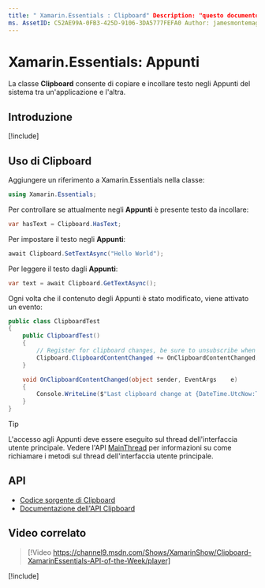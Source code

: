 ```yaml
---
title: " Xamarin.Essentials : Clipboard" Description: "questo documento descrive la classe degli Appunti in Xamarin.Essentials , che consente di copiare e incollare il testo negli Appunti di sistema tra le applicazioni".
ms. AssetID: C52AE99A-0FB3-425D-9106-3DA5777FEFA0 Author: jamesmontemagno ms. Author: Jamont ms. Date: 01/06/2020 ms. Custom: video No-loc: [ Xamarin.Forms , Xamarin.Essentials ]
---
```


# <a name="xamarinessentials-clipboard"></a>Xamarin.Essentials: Appunti

La classe **Clipboard** consente di copiare e incollare testo negli Appunti del sistema tra un'applicazione e l'altra.

## <a name="get-started"></a>Introduzione

[!include[](~/essentials/includes/get-started.md)]

## <a name="using-clipboard"></a>Uso di Clipboard

Aggiungere un riferimento a Xamarin.Essentials nella classe:

```csharp
using Xamarin.Essentials;
```

Per controllare se attualmente negli **Appunti** è presente testo da incollare:

```csharp
var hasText = Clipboard.HasText;
```

Per impostare il testo negli **Appunti**:

```csharp
await Clipboard.SetTextAsync("Hello World");
```

Per leggere il testo dagli **Appunti**:

```csharp
var text = await Clipboard.GetTextAsync();
```

Ogni volta che il contenuto degli Appunti è stato modificato, viene attivato un evento:

```csharp
public class ClipboardTest
{
    public ClipboardTest()
    {
        // Register for clipboard changes, be sure to unsubscribe when needed
        Clipboard.ClipboardContentChanged += OnClipboardContentChanged;
    }

    void OnClipboardContentChanged(object sender, EventArgs    e)
    {
        Console.WriteLine($"Last clipboard change at {DateTime.UtcNow:T}";);
    }
}
```

> [!TIP]
> L'accesso agli Appunti deve essere eseguito sul thread dell'interfaccia utente principale. Vedere l'API [MainThread](~/essentials/main-thread.md) per informazioni su come richiamare i metodi sul thread dell'interfaccia utente principale.

## <a name="api"></a>API

- [Codice sorgente di Clipboard](https://github.com/xamarin/Essentials/tree/master/Xamarin.Essentials/Clipboard)
- [Documentazione dell'API Clipboard](xref:Xamarin.Essentials.Clipboard)

## <a name="related-video"></a>Video correlato

> [!Video https://channel9.msdn.com/Shows/XamarinShow/Clipboard-XamarinEssentials-API-of-the-Week/player]

[!include[](~/essentials/includes/xamarin-show-essentials.md)]
